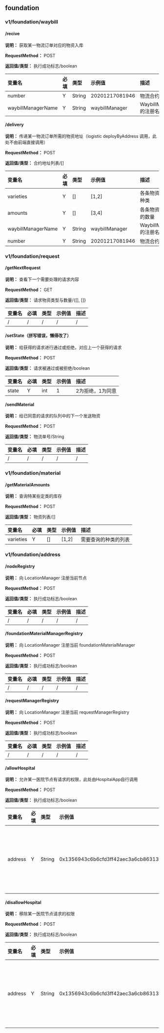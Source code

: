 ## foundation 

### v1/foundation/waybill

#### /recive

**说明：** 获取某一物流订单对应的物资入库

**RequestMethod：** POST

**返回值/类型：** 执行成功标志/boolean

变量名|必填|类型|示例值|描述
:--|:--|:--|:--|:--
number|Y|String|20201217081946|物流合约的编号
waybillManagerName|Y|String|waybillManager|WaybillManager的注册名

#### /delivery

**说明：** 传递某一物流订单所需的物资地址（logistic deployByAddress 调用，此处不由前端直接调用）

**RequestMethod：** POST

**返回值/类型：** 合约地址列表/[]

变量名|必填|类型|示例值|描述
:--|:--|:--|:--|:--
varieties|Y|[]|[1,2]|各条物资对应的种类
amounts|Y|[]|[3,4]|各条物资对应给的数量
waybillManagerName|Y|String|waybillManager|WaybillManager 的注册名
number|Y|String|20201217081946|物流合约的编号

### v1/foundation/request

#### /getNextRequest

**说明：** 查看下一个需要处理的请求内容

**RequestMethod：** GET

**返回值/类型：** 请求物资类型与数量/{[], []}

变量名|必填|类型|示例值|描述
:--|:--|:--|:--|:--
/|/|/|/|/

#### /setState（拼写错误，懒得改了）

**说明：** 给获得的请求进行通过或拒绝，对应上一个获得的请求

**RequestMethod：** POST

**返回值/类型：** 请求被通过或被拒绝/boolean

变量名|必填|类型|示例值|描述
:--|:--|:--|:--|:--
state|Y|int|1|2为拒绝，1为同意

#### /sendMaterial

**说明：** 给已同意的请求的队列中的下一个发送物资

**RequestMethod：** POST

**返回值/类型：** 物流单号/String

变量名|必填|类型|示例值|描述
:--|:--|:--|:--|:--
/|/|/|/|/

### v1/foundation/material

#### /getMaterialAmounts

**说明：** 查询特某些定类的库存

**RequestMethod：** POST

**返回值/类型：** 物资列表/[]

变量名|必填|类型|示例值|描述
:--|:--|:--|:--|:--
varieties|Y|[]|[1,2]|需要查询的种类的列表

### v1/foundation/address

#### /nodeRegistry 

**说明：** 向 LocationManager 注册当前节点

**RequestMethod：** POST

**返回值/类型：** 执行成功标志/boolean

变量名|必填|类型|示例值|描述
:--|:--|:--|:--|:--
/|/|/|/|/

#### /foundationMaterialManagerRegistry

**说明：** 向 LocationManager 注册当前 foundationMaterialManager

**RequestMethod：** POST

**返回值/类型：** 执行成功标志/boolean

变量名|必填|类型|示例值|描述
:--|:--|:--|:--|:--
/|/|/|/|/

#### /requestManagerRegistry

**说明：** 向 LocationManager 注册当前 requestManagerRegistry

**RequestMethod：** POST

**返回值/类型：** 执行成功标志/boolean

变量名|必填|类型|示例值|描述
:--|:--|:--|:--|:--
/|/|/|/|/

#### /allowHospital

**说明：** 允许某一医院节点有请求的权限，此处由HospitalApp自行调用

**RequestMethod：** POST

**返回值/类型：** 执行成功标志/boolean

变量名|必填|类型|示例值|描述
:--|:--|:--|:--|:--
address|Y|String|0x1356943c6b6cfd3ff42aec3a6cb863135108e804|合约或节点的地址值

#### /disallowHospital

**说明：** 移除某一医院节点请求的权限

**RequestMethod：** POST

**返回值/类型：** 执行成功标志/boolean

变量名|必填|类型|示例值|描述
:--|:--|:--|:--|:--
address|Y|String|0x1356943c6b6cfd3ff42aec3a6cb863135108e804|合约或节点的地址值
